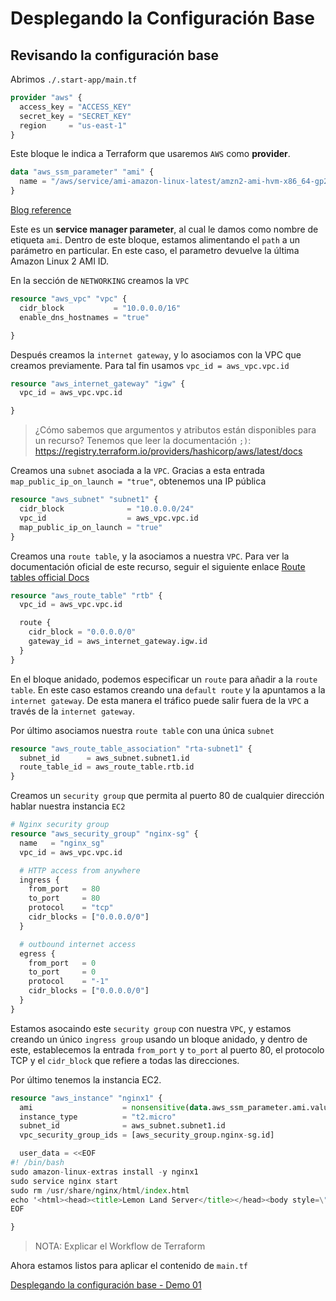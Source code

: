 # Desplegando la Configuración Base

## Revisando la configuración base

Abrimos `./.start-app/main.tf`

```tf
provider "aws" {
  access_key = "ACCESS_KEY"
  secret_key = "SECRET_KEY"
  region     = "us-east-1"
}
```

Este bloque le indica a Terraform que usaremos `AWS` como **provider**.

```tf
data "aws_ssm_parameter" "ami" {
  name = "/aws/service/ami-amazon-linux-latest/amzn2-ami-hvm-x86_64-gp2"
}
```

[Blog reference](https://aws.amazon.com/blogs/compute/query-for-the-latest-amazon-linux-ami-ids-using-aws-systems-manager-parameter-store/)

Este es un **service manager parameter**, al cual le damos como nombre de etiqueta `ami`.  Dentro de este bloque, estamos alimentando el `path` a un parámetro en particular. En este caso, el parametro devuelve la última Amazon Linux 2 AMI ID.

En la sección de `NETWORKING` creamos la `VPC`

```tf
resource "aws_vpc" "vpc" {
  cidr_block           = "10.0.0.0/16"
  enable_dns_hostnames = "true"

}
```

Después creamos la `internet gateway`, y lo asociamos con la VPC que creamos previamente. Para tal fin usamos `vpc_id = aws_vpc.vpc.id`

```tf
resource "aws_internet_gateway" "igw" {
  vpc_id = aws_vpc.vpc.id

}
```

> ¿Cómo sabemos que argumentos y atributos están disponibles para un recurso? Tenemos que leer la documentación `;)`: https://registry.terraform.io/providers/hashicorp/aws/latest/docs

Creamos una `subnet` asociada a la `VPC`. Gracias a esta entrada `map_public_ip_on_launch = "true"`, obtenemos una IP pública

```tf
resource "aws_subnet" "subnet1" {
  cidr_block              = "10.0.0.0/24"
  vpc_id                  = aws_vpc.vpc.id
  map_public_ip_on_launch = "true"
}
```

Creamos una `route table`, y la asociamos a nuestra `VPC`. Para ver la documentación oficial de este recurso, seguir el siguiente enlace [Route tables official Docs](https://docs.aws.amazon.com/vpc/latest/userguide/VPC_Route_Tables.html) 

```tf
resource "aws_route_table" "rtb" {
  vpc_id = aws_vpc.vpc.id

  route {
    cidr_block = "0.0.0.0/0"
    gateway_id = aws_internet_gateway.igw.id
  }
}
```

En el bloque anidado, podemos especificar un `route` para añadir a la `route table`. En este caso estamos creando una `default route` y la apuntamos a la `internet gateway`. De esta manera el tráfico puede salir fuera de la `VPC` a través de la `internet gateway`.

Por último asociamos nuestra `route table` con una única `subnet`

```tf
resource "aws_route_table_association" "rta-subnet1" {
  subnet_id      = aws_subnet.subnet1.id
  route_table_id = aws_route_table.rtb.id
}
```

Creamos un `security group` que permita al puerto 80 de cualquier dirección hablar nuestra instancia `EC2`

```tf
# Nginx security group 
resource "aws_security_group" "nginx-sg" {
  name   = "nginx_sg"
  vpc_id = aws_vpc.vpc.id

  # HTTP access from anywhere
  ingress {
    from_port   = 80
    to_port     = 80
    protocol    = "tcp"
    cidr_blocks = ["0.0.0.0/0"]
  }

  # outbound internet access
  egress {
    from_port   = 0
    to_port     = 0
    protocol    = "-1"
    cidr_blocks = ["0.0.0.0/0"]
  }
}
```

Estamos asocaindo este `security group` con nuestra `VPC`, y estamos creando un único `ingress group` usando un bloque anidado, y dentro de este, establecemos la entrada `from_port` y `to_port` al puerto 80, el protocolo TCP y el `cidr_block` que refiere a todas las direcciones.

Por último tenemos la instancia EC2.

```tf
resource "aws_instance" "nginx1" {
  ami                    = nonsensitive(data.aws_ssm_parameter.ami.value)
  instance_type          = "t2.micro"
  subnet_id              = aws_subnet.subnet1.id
  vpc_security_group_ids = [aws_security_group.nginx-sg.id]

  user_data = <<EOF
#! /bin/bash
sudo amazon-linux-extras install -y nginx1
sudo service nginx start
sudo rm /usr/share/nginx/html/index.html
echo '<html><head><title>Lemon Land Server</title></head><body style=\"background-color:#1F778D\"><p style=\"text-align: center;\"><span style=\"color:#FFFFFF;\"><span style=\"font-size:28px;\">Welcome to &#127819; land</span></span></p></body></html>' | sudo tee /usr/share/nginx/html/index.html
EOF

}
```

> NOTA: Explicar el Workflow de Terraform

Ahora estamos listos para aplicar el contenido de `main.tf` 

[Desplegando la configuración base - Demo 01](01-demo)